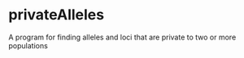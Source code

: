 # privateAlleles
A program for finding alleles and loci that are private to two or more populations
